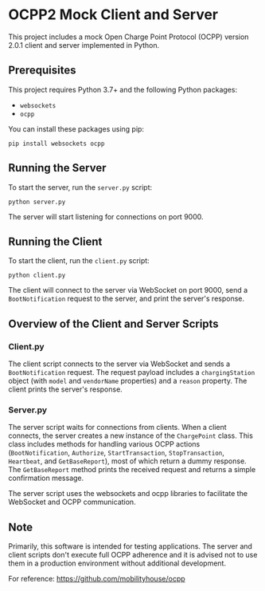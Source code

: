 # OCPP2 Mock Client and Server

This project includes a mock Open Charge Point Protocol (OCPP) version 2.0.1 client and server implemented in Python.

## Prerequisites

This project requires Python 3.7+ and the following Python packages:

- `websockets`
- `ocpp`

You can install these packages using pip:
```
pip install websockets ocpp
```

## Running the Server

To start the server, run the `server.py` script:

```
python server.py
```

The server will start listening for connections on port 9000.

## Running the Client

To start the client, run the `client.py` script:
```
python client.py
```

The client will connect to the server via WebSocket on port 9000, send a `BootNotification` request to the server, and print the server's response.

## Overview of the Client and Server Scripts

### Client.py

The client script connects to the server via WebSocket and sends a `BootNotification` request. The request payload includes a `chargingStation` object (with `model` and `vendorName` properties) and a `reason` property. The client prints the server's response.

### Server.py

The server script waits for connections from clients. When a client connects, the server creates a new instance of the `ChargePoint` class. This class includes methods for handling various OCPP actions (`BootNotification`, `Authorize`, `StartTransaction`, `StopTransaction`, `Heartbeat`, and `GetBaseReport`), most of which return a dummy response. The `GetBaseReport` method prints the received request and returns a simple confirmation message.

The server script uses the websockets and ocpp libraries to facilitate the WebSocket and OCPP communication.

## Note

Primarily, this software is intended for testing applications. The server and client scripts don't execute full OCPP adherence and it is advised not to use them in a production environment without additional development.

For reference:
https://github.com/mobilityhouse/ocpp
